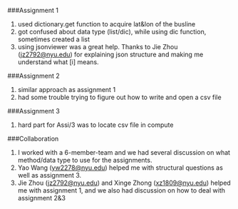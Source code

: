###Assignment 1
1. used dictionary.get function to acquire lat&lon of the busline
2. got confused about data type (list/dic), while using dic function, sometimes created a list
3. using jsonviewer was a great help. Thanks to Jie Zhou (jz2792@nyu.edu) for explaining json structure and making me understand what [i] means.

###Assignment 2
1. similar approach as assignment 1
2. had some trouble trying to figure out how to write and open a csv file

###Assignment 3
1. hard part for Assi/3 was to locate csv file in compute

###Collaboration
1. I worked with a 6-member-team and we had several discussion on what method/data type to use for the assignments.
2. Yao Wang (yw2278@nyu.edu) helped me with structural questions as well as assignment 3.
3. Jie Zhou (jz2792@nyu.edu) and Xinge Zhong (xz1809@nyu.edu) helped me with assignment 1, and we also had discussion on how to deal with assignment 2&3
